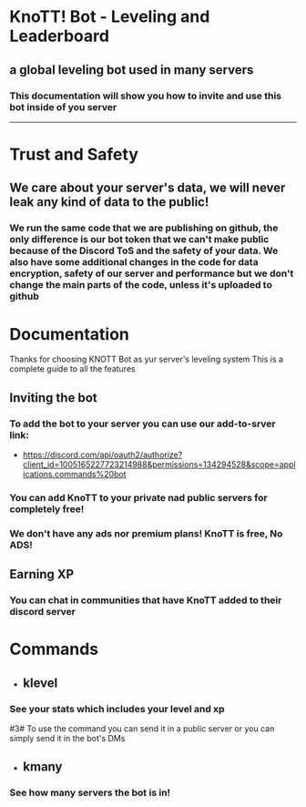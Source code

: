 # KnoTT! Bot - Leveling and Leaderboard
## a global leveling bot used in many servers
### This documentation will show you how to invite and use this bot inside of you server

<hr>

# Trust and Safety
## We care about your server's data, we will never leak any kind of data to the public!
### We run the same code that we are publishing on github, the only difference is our bot token that we can't make public because of the Discord ToS and the safety of your data. We also have some additional changes in the code for data encryption, safety of our server and performance but we don't change the main parts of the code, unless it's uploaded to github
### 

# Documentation
Thanks for choosing KNOTT Bot as yur server's leveling system
This is a complete guide to all the features
## Inviting the bot
### To add the bot to your server you can use our add-to-srver link:
- https://discord.com/api/oauth2/authorize?client_id=1005165227723214988&permissions=134294528&scope=applications.commands%20bot

### You can add KnoTT to your private nad public servers for completely free!
### We don't have any ads nor premium plans! KnoTT is free, No ADS!



## Earning XP
### You can chat in communities that have KnoTT added to their discord server

# Commands

- ## klevel
### See your stats which includes your level and xp
#3# To use the command you can send it in a public server or you can simply send it in the bot's DMs

- ## kmany
### See how many servers the bot is in!
